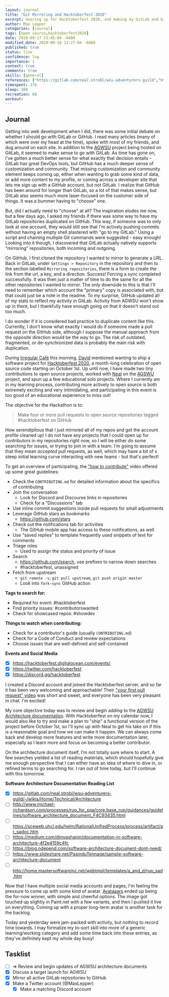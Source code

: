 ```yaml
---
layout: journal
title: "Git Mirroring and Hacktoberfest 2020"
excerpt: Gearing up for Hacktoberfest 2020, and making my GitLab and GitHub repositories share data.
author: Max Lepper
categories: [journal]
tags: [open source,hacktoberfest2020]
date: 2020-09-17 23:45:04 -0400
modified_date: 2020-09-18 13:27:04 -0400
published: true
status: live
confidence: log
importance: 1
context: true
comments: true
skills: [general]
references: ["https://gitlab.com/neal.strobl/wsu-adventurers-guild","https://gitlab.com/neal.strobl/wsu-adventurers-guild/-/wikis/Home/Technical/Architecture","https://www.irregular.cafe/","https://twitter.com/davidebest","https://hacktoberfest.digitalocean.com/","https://www.linkedin.com/in/nealstrobl/","https://dev.to/devteam/preptember-start-getting-ready-for-hacktoberfest-this-month-58cn","https://www.youtube.com/watch?v=vSdSFxIKy5w&feature=youtu.be","http://do.co/hf_firstpr","https://getavataaars.com/"]
timespent: 270
sleep: 380
recreation: 60
workout:
---
```


## Journal

Getting into web development when I did, there was some initial debate on whether I should go with GitLab or GitHub. I read many articles (many of which were over my head at the time), spoke with most of my friends, and dug around on each site. In addition to the [AGWSU]({{page.references[0]}}) project being hosted on GitLab, it seemed to make sense to go with GitLab. As time has gone on, I've gotten a much better sense for what exactly that decision entails - GitLab has great DevOps tools, but GitHub has a much deeper sense of customization and community. That missing customization and community element keeps coming up, either when wanting to grab some kind of data, or add more content to my profile, or coming across a developer site that lets me sign up with a GitHub account, but not GitLab. I realize that GitHub has been around for longer than GitLab, so a lot of that makes sense, but GitLab also seems much more laser-focused on the customer side of things. It was a bummer having to "choose" one.

But, did I actually need to "choose" at all? The inspiration eludes me now, but a few days ago, I asked my friends if there was some way to have my GitLab repositories duplicated on GitHub. This way, if someone was to only look at one account, they would still see that I'm actively pushing commits without having an empty shell plastered with "go to my GitLab." Using a script and chaining multiple Git commands were suggested - easy enough! Looking into it though, I discovered that GitLab actually natively supports "mirroring" repositories, both incoming and outgoing.

On GitHub, I first cloned the repository I wanted to mirror to generate a URL. Back in GitLab, under `Settings > Repository` in the repository and then to the section labelled `Mirroring repositories`, there is a form to create the link from the url, a key, and a direction. Success! Forcing a sync completed successfully. It was then just a matter of time to do the same for all the other repositories I wanted to mirror. The only downside to this is that I'll need to remember which account the "primary" copy is associated with, but that could just be a note in the readme. To my surprise, GitHub updated all of my stats to reflect my activity in GitLab. Activity from AGWSU won't show up in there, but I thankfully have enough going on that it doesn't stand out too much.

I do wonder if it is considered bad practice to duplicate content like this. Currently, I don't know what exactly I would do if someone made a pull request on the GitHub side, although I suppose the manual approach from the opposite direction would be the way to go. The risk of outdated, fragmented, or de-synchronized data is probably the main risk with duplication.

During [Irregular Café]({{page.references[2]}}) this morning, [David]({{page.references[3]}}) mentioned wanting to ship a software project for [Hacktoberfest 2020]({{page.references[4]}}), a month-long celebration of open source code starting on October 1st. Up until now, I have made two tiny contributions to open source projects, worked with [Neal]({{page.references[5]}}) on the [AGSWU]({{page.references[0]}}) project, and spun up a few educational solo projects. Where I currently am in my learning process, contributing more actively to open source is both extremely exciting and very intimidating, and participating in this event is too good of an educational experience to miss out!

The objective for the Hackathon is to:
> Make four or more pull requests to open source repositories tagged #hacktoberfest on GitHub

How serendipitous that I just mirrored all of my repos and got the account profile cleaned up! I do not have any projects that I could open up for contributors in my repositories right now, so I will be either do some searching for issues, or trying to join in with a team. I'm going to assume that they mean _accepted_ pull requests, as well, which may have a bit of s steep initial learning curve interacting with new teams - but that's perfect!

To get an overview of participating, the ["how to contribute"]({{page.references[7]}}) video offered up some great guidelines:

- Check the `CONTRIBUTING.md` for detailed information about the specifics of contributing
- Join the conversation
  - Look for Discord and Discourse links in repositories
  - Check for a "Discussions" tab
- Use inline commit suggestions inside pull requests for small adjustments
- Leverage GitHub stars as bookmarks
  - https://github.com/stars
- Check out the notifications tab for activities
  - The GitHub mobile app has access to these notifications, as well
- Use "saved replies" to template frequently used snippets of text for comments
- Triage roles
  - Used to assign the status and priority of issue
- Search
  - https://github.com/search, use prefixes to narrow down searches
  - #hacktoberfest, unassigned
- Fetch from upstream
  - `git remote -v`, `git pull upstream`, `git push origin master`
  - Look into `fork-sync` GitHub action

**Tags to search for:**
- Required for event: #hacktoberfest
- Find priority issues: #contributorswanted
- Check for showcased repos: #showdev

**Things to watch when contributing:**
- Check for a contributor's guide (usually `CONTRIBUTING.md`)
- Check for a Code of Conduct and review expectations
- Choose issues that are well-defined and self-contained

**Events and Social Media**
- [x] https://hacktoberfest.digitalocean.com/events/
- [x] https://twitter.com/hacktoberfest
- [x] https://discord.gg/hacktoberfest

I created a Discord account and joined the Hacktoberfest server, and so far it has been very welcoming and approachable! Their ["your first pull request" video]({{page.references[8]}}) was short and sweet, and everyone has been very pleasant in chat. I'm excited!

My core objective today was to review and begin adding to the [AGWSU Architecture documentation]({{page.references[1]}}). With Hacktoberfest on my calendar now, I would also like to try and make a plan to "ship" a functional version of the project before October 1st, so I'll sync up with Neal to get his take on if this is a reasonable goal and how we can make it happen. We can always come back and develop more features and write more documentation later, especially as I learn more and focus on becoming a better contributor.

On the architecture document itself, I'm not totally sure where to start. A few searches yielded a list of reading materials, which should hopefully give me enough perspective that I can either have an idea of where to dive in, or refined terms to go searching for. I ran out of time today, but I'll continue with this tomorrow.

**Software Architecture Documentation Reading List**
- [x] <https://gitlab.com/neal.strobl/wsu-adventurers-guild/-/wikis/Home/Technical/Architecture>
- [ ] <http://www.michael-richardson.com/processes/rup_for_sqa/core.base_rup/guidances/guidelines/software_architecture_document_F4C93435.html>
- [ ] <https://sceweb.uhcl.edu/helm/RationalUnifiedProcess/process/artifact/ar_sadoc.htm>
- [ ] <https://medium.com/@nvashanin/documentation-in-software-architecture-4f2e4159c4fc>
- [ ] <https://blog.ndepend.com/software-architecture-document-dont-need/>
- [ ] <https://www.slideshare.net/PasinduTennage/sample-software-architecture-document>
- [ ] <http://home.mastersoftwareinc.net/webtmpl/templates/a_and_d/rup_sad.htm>

Now that I have multiple social media accounts and pages, I'm feeling the pressure to come up with some kind of avatar. [Avataaars]({{page.references[9]}}) ended up being the for-now winner, with simple and cheerful options. The image got touched up slightly in Paint.net with a few variants, and then I pushed it live on everything. Coming up with a proper long-term avatar is another task for the backlog.

Today and yesterday were jam-packed with activity, but nothing to record time towards. I may formalize my to-sort skill into more of a generic learning/working category and add some time back into these entries, as they've definitely kept my whole day busy!

## Tasklist

- [ ] <span title="Task to be added to next entry">=></span> Review and begin updates of AGWSU architecture documents
- [x] Discuss a target launch for AGWSU
- [x] Mirror all active GitLab repositories to GitHub
- [x] Make a Twitter account (@MaxLepper)
  - [x] Make a matching Discord account